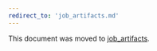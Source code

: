 ```yaml
---
redirect_to: 'job_artifacts.md'
---
```


This document was moved to [job_artifacts](job_artifacts.md).

<!-- This redirect file can be deleted after February 1, 2021. -->
<!-- Before deletion, see: https://docs.gitlab.com/ee/development/documentation/#move-or-rename-a-page -->
